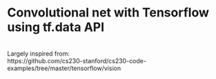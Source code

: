 # Convolutional net with Tensorflow using tf.data API
<br/>
Largely inspired from:
<br/>https://github.com/cs230-stanford/cs230-code-examples/tree/master/tensorflow/vision
